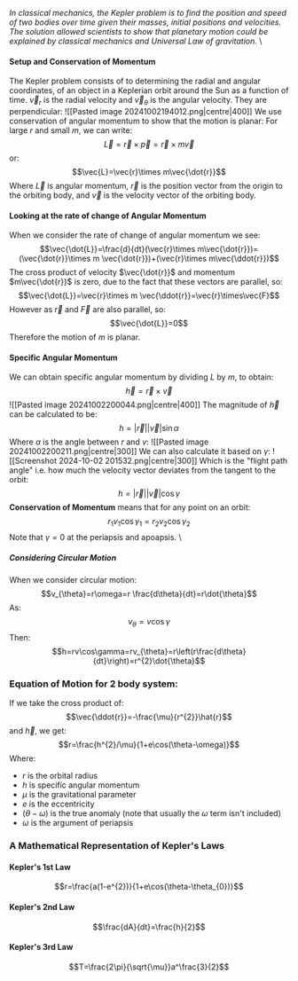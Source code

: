 *In classical mechanics, the Kepler problem is to find the position and speed of two bodies over time given their masses, initial positions and velocities. The solution allowed scientists to show that planetary motion could be explained by classical mechanics and Universal Law of gravitation.*
\
#### Setup and Conservation of Momentum
The Kepler problem consists of to determining the radial and angular coordinates, of an object in a Keplerian orbit around the Sun as a function of time.
$\vec{v}_{r}$ is the radial velocity and $\vec{v}_{\theta}$ is the angular velocity. They are perpendicular:
![[Pasted image 20241002194012.png|centre|400]]
We use conservation of angular momentum to show that the motion is planar:
For large $r$ and small $m$, we can write:
$$\vec{L}=\vec{r}\times\vec{p}=\vec{r}\times m\vec{v}$$
or:
$$\vec{L}=\vec{r}\times m\vec{\dot{r}}$$
Where $\vec{L}$ is angular momentum, $\vec{r}$ is the position vector from the origin to the orbiting body, and $\vec{v}$ is the velocity vector of the orbiting body.
#### Looking at the rate of change of Angular Momentum
When we consider the rate of change of angular momentum we see:
$$\vec{\dot{L}}=\frac{d}{dt}(\vec{r}\times m\vec{\dot{r}})=(\vec{\dot{r}}\times m \vec{\dot{r}})+(\vec{r}\times m\vec{\ddot{r}})$$
The cross product of velocity $\vec{\dot{r}}$ and momentum $m\vec{\dot{r}}$ is zero, due to the fact that these vectors are parallel, so:
$$\vec{\dot{L}}=\vec{r}\times m \vec{\ddot{r}}=\vec{r}\times\vec{F}$$
However as $\vec{r}$ and $\vec{F}$ are also parallel, so:
$$\vec{\dot{L}}=0$$
Therefore the motion of $m$ is planar.
#### Specific Angular Momentum
We can obtain specific angular momentum by dividing $L$ by $m$, to obtain:
$$\vec{h}=\vec{r}\times\vec{v}$$
![[Pasted image 20241002200044.png|centre|400]]
The magnitude of $\vec{h}$ can be calculated to be:
$$h=|\vec{r}||\vec{v}|\sin\alpha$$
Where $\alpha$ is the angle between $r$ and $v$:
![[Pasted image 20241002200211.png|centre|300]]
We can also calculate it based on $\gamma$:
![[Screenshot 2024-10-02 201532.png|centre|300]]
Which is the "flight path angle" i.e. how much the velocity vector deviates from the tangent to the orbit:
$$h=|\vec{r}||\vec{v}|\cos\gamma$$
**Conservation of Momentum** means that for any point on an orbit:
$$r_{1}v_{1}\cos\gamma_{1}=r_{2}v_{2}\cos\gamma_{2}$$
Note that $\gamma=0$ at the periapsis and apoapsis.
\
##### Considering Circular Motion
When we consider circular motion:
$$v_{\theta}=r\omega=r \frac{d\theta}{dt}=r\dot{\theta}$$
As:
$$v_{\theta}=v\cos\gamma$$
Then:
$$h=rv\cos\gamma=rv_{\theta}=r\left(r\frac{d\theta}{dt}\right)=r^{2}\dot{\theta}$$
### Equation of Motion for 2 body system:
If we take the cross product of:
$$\vec{\ddot{r}}=-\frac{\mu}{r^{2}}\hat{r}$$
and $\vec{h}$, we get:
$$r=\frac{h^{2}/\mu}{1+e\cos(\theta-\omega)}$$
Where:
- $r$ is the orbital radius
- $h$ is specific angular momentum
- $\mu$ is the gravitational parameter
- $e$ is the eccentricity
- $(\theta-\omega)$ is the true anomaly (note that usually the $\omega$ term isn't included)
- $\omega$ is the argument of periapsis
### A Mathematical Representation of Kepler's Laws
#### Kepler's 1st Law
$$r=\frac{a(1-e^{2})}{1+e\cos(\theta-\theta_{0})}$$
#### Kepler's 2nd Law
$$\frac{dA}{dt}=\frac{h}{2}$$
#### Kepler's 3rd Law
$$T=\frac{2\pi}{\sqrt{\mu}}a^\frac{3}{2}$$
